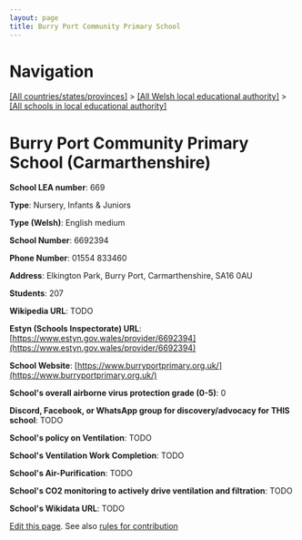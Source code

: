 ```yaml
---
layout: page
title: Burry Port Community Primary School
---
```

# Navigation

[[All countries/states/provinces]](../../..) > [[All Welsh local educational authority]](../..) > [[All schools in local educational authority]](..)

# Burry Port Community Primary School (Carmarthenshire)

**School LEA number**: 669

**Type**: Nursery, Infants & Juniors

**Type (Welsh)**: English medium

**School Number**: 6692394

**Phone Number**: 01554 833460

**Address**: Elkington Park, Burry Port, Carmarthenshire, SA16 0AU

**Students**: 207

**Wikipedia URL**: TODO

**Estyn (Schools Inspectorate) URL**: [https://www.estyn.gov.wales/provider/6692394](https://www.estyn.gov.wales/provider/6692394)

**School Website**: [https://www.burryportprimary.org.uk/](https://www.burryportprimary.org.uk/)

**School's overall airborne virus protection grade (0-5)**: 0

**Discord, Facebook, or WhatsApp group for discovery/advocacy for THIS school**: TODO

**School's policy on Ventilation**: TODO

**School's Ventilation Work Completion**: TODO

**School's Air-Purification**: TODO

**School's CO2 monitoring to actively drive ventilation and filtration**: TODO

**School's Wikidata URL**: TODO




[Edit this page](https://github.com/ventilate-schools/Wales/edit/prif/./Carmarthenshire/Burry_Port_Community_Primary_School.md). See also [rules for contribution](../../../contribution-rules/)